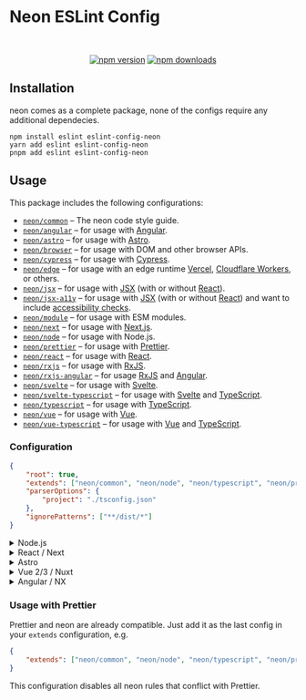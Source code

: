 # Neon ESLint Config

<div align="center">
	<br />
	<p>
		<a href="https://www.npmjs.com/package/eslint-config-neon"><img src="https://img.shields.io/npm/v/eslint-config-neon.svg?maxAge=3600" alt="npm version" /></a>
		<a href="https://www.npmjs.com/package/eslint-config-neon"><img src="https://img.shields.io/npm/dt/eslint-config-neon.svg?maxAge=3600" alt="npm downloads" /></a>
	</p>
</div>

## Installation

neon comes as a complete package, none of the configs require any additional dependecies.

```sh-session
npm install eslint eslint-config-neon
yarn add eslint eslint-config-neon
pnpm add eslint eslint-config-neon
```

## Usage

This package includes the following configurations:

- [`neon/common`](./src/common.js) – The neon code style guide.
- [`neon/angular`](./src/angular.js) – for usage with [Angular](https://angular.io/).
- [`neon/astro`](./src/astro.js) – for usage with [Astro](https://astro.build/).
- [`neon/browser`](./src/browser.js) – for usage with DOM and other browser APIs.
- [`neon/cypress`](./src/cypress.js) – for usage with [Cypress](https://cypress.io/).
- [`neon/edge`](./src/edge.js) – for usage with an edge runtime [Vercel](https://vercel.com/blog/introducing-the-edge-runtime), [Cloudflare Workers](https://workers.cloudflare.com/), or others.
- [`neon/jsx`](./src/jsx.js) – for usage with [JSX](https://reactjs.org/docs/introducing-jsx.html) (with or without [React](https://reactjs.org/)).
- [`neon/jsx-a11y`](./src/jsx-a11y.js) – for usage with [JSX](https://facebook.github.io/react/) (with or without [React](https://reactjs.org/)) and want to include [accessibility checks](https://github.com/jsx-eslint/eslint-plugin-jsx-a11y).
- [`neon/module`](./src/module.js) – for usage with ESM modules.
- [`neon/next`](./src/next.js) – for usage with [Next.js](https://nextjs.org/).
- [`neon/node`](./src/node.js) – for usage with Node.js.
- [`neon/prettier`](./src/prettier.js) – for usage with [Prettier](https://prettier.io/).
- [`neon/react`](./src/react.js) – for usage with [React](https://reactjs.org/).
- [`neon/rxjs`](./src/rxjs.js) – for usage with [RxJS](https://rxjs.dev/).
- [`neon/rxjs-angular`](./src/rxjs-angular.js) – for usage [RxJS](https://rxjs.dev/) and [Angular](https://angular.io/).
- [`neon/svelte`](./src/svelte.js) – for usage with [Svelte](https://svelte.dev/).
- [`neon/svelte-typescript`](./src/svelte-typescript.js) – for usage with [Svelte](https://svelte.dev/) and [TypeScript](http://typescriptlang.org/).
- [`neon/typescript`](./src/typescript.js) – for usage with [TypeScript](http://typescriptlang.org/).
- [`neon/vue`](./src/vue.js) – for usage with [Vue](https://vuejs.org/).
- [`neon/vue-typescript`](./src/vue-typescript.js) – for usage with [Vue](https://vuejs.org/) and [TypeScript](http://typescriptlang.org/).

### Configuration

```json
{
	"root": true,
	"extends": ["neon/common", "neon/node", "neon/typescript", "neon/prettier"],
	"parserOptions": {
		"project": "./tsconfig.json"
	},
	"ignorePatterns": ["**/dist/*"]
}
```

<details>
<summary>Node.js</summary>
<br>

```json
{
	"root": true,
	"root": true,
	"extends": ["neon/common", "neon/node", "neon/typescript", "neon/prettier"],
	"parserOptions": {
		"project": "./tsconfig.json"
	},
	"ignorePatterns": ["**/dist/*"]
}
```

<br>
</details>

<details>
<summary>React / Next</summary>
<br>

React:

```json
{
	"root": true,
	"extends": [
		"neon/common",
		"neon/browser",
		"neon/node",
		"neon/typescript",
		"neon/react",
		"neon/next",
		"neon/edge",
		"neon/prettier"
	],
	"settings": {
		"react": {
			"version": "detect"
		}
	},
	"parserOptions": {
		"project": "./tsconfig.json"
	},
	"ignorePatterns": ["**/dist/*"],
	"rules": {
		"react/react-in-jsx-scope": 0,
		"react/jsx-filename-extension": [1, { "extensions": [".tsx"] }]
	}
}
```

Next:

```json
{
	"root": true,
	"extends": [
		"neon/common",
		"neon/browser",
		"neon/node",
		"neon/typescript",
		"neon/react",
		"neon/next",
		"neon/edge",
		"neon/prettier"
	],
	"settings": {
		"react": {
			"version": "detect"
		}
	},
	"parserOptions": {
		"project": "./tsconfig.json"
	},
	"ignorePatterns": ["**/dist/*"],
	"rules": {
		"react/react-in-jsx-scope": 0,
		"react/jsx-filename-extension": [1, { "extensions": [".tsx"] }]
	}
}
```

<br>
</details>

<details>
<summary>Astro</summary>
<br>

```json
{
	"root": true,
	"extends": [
		"neon/common",
		"neon/browser",
		"neon/node",
		"neon/typescript",
		"neon/react",
		"neon/astro",
		"neon/prettier"
	],
	"settings": {
		"react": {
			"version": "detect"
		}
	},
	"parserOptions": {
		"project": "./tsconfig.json"
	},
	"ignorePatterns": ["**/dist/*"],
	"rules": {
		"react/jsx-filename-extension": [1, { "extensions": [".tsx", ".astro"] }]
	}
}
```

<br>
</details>

<details>
<summary>Vue 2/3 / Nuxt</summary>
<br>

```json
{
	"root": true,
	"extends": [
		"neon/common",
		"neon/browser",
		"neon/node",
		"neon/typescript",
		"neon/vue",
		"neon/vue-typescript",
		"neon/prettier"
	],
	"parserOptions": {
		"project": "./tsconfig.json"
	},
	"ignorePatterns": ["**/dist/*"]
}
```

<br>
</details>

<details>
<summary>Angular / NX</summary>
<br>

```json
{
	"root": true,
	"parserOptions": {
		"project": "./tsconfig.json"
	},
	"ignorePatterns": ["!**/*"],
	"overrides": [
		{
			"files": ["*.ts"],
			"extends": [
				"neon/common",
				"neon/browser",
				"neon/node",
				"neon/typescript",
				"neon/angular",
				"neon/rxjs",
				"neon/rxjs-angular",
				"neon/prettier"
			]
		},
		{
			"files": ["*.html"],
			"extends": ["neon/angular"]
		}
	]
}
```

<br>
</details>

### Usage with Prettier

Prettier and neon are already compatible. Just add it as the last config in your `extends` configuration, e.g.

```json
{
	"extends": ["neon/common", "neon/node", "neon/typescript", "neon/prettier"]
}
```

This configuration disables all neon rules that conflict with Prettier.
